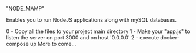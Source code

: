 "NODE_MAMP"

Enables you to run NodeJS applications along with mySQL databases.

0 - Copy all the files to your project main directory
1 - Make your "app.js" to listen the server on port 3000 and on host '0.0.0.0'
2 - execute docker-compose up
More to come...